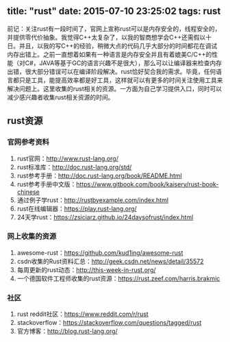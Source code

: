 title: "rust"
date: 2015-07-10 23:25:02
tags: rust
---
前记：关注rust有一段时间了，官网上宣称rust可以是内存安全的，线程安全的，并提供零代价抽象。我觉得C++太复杂了，以我的智商想学会C++还需假以十日。并且，以我的写C++的经验，稍微大点的代码几乎大部分的时间都花在调试内存出错上。之前一直想着如果有一种语言是内存安全并且有着媲美C/C++的性能（对C#，JAVA等基于GC的语言兴趣不是很大），那么可以让编译器来检查内存出错，很大部分错误可以在编译阶段解决。rust恰好契合我的需求。毕竟，任何语言都只是工具，能提高效率都是好工具，这样就可以有更多的时间关注使用工具来解决问题上。这里收集的rust相关的资源。一方面为自己学习提供入口，同时可以减少感兴趣者收集rust相关资源的时间。
<!-- more --> 
## rust资源
### 官网参考资料
1. rust官网：http://www.rust-lang.org/
2. rust标准库：http://doc.rust-lang.org/std/ 
3. rust参考手册：http://doc.rust-lang.org/book/README.html 
4. rust参考手册中文版：https://www.gitbook.com/book/kaisery/rust-book-chinese
5. 通过例子学rust：http://rustbyexample.com/index.html
6. rust在线编辑器：https://play.rust-lang.org/ 
7. 24天学rust：https://zsiciarz.github.io/24daysofrust/index.html

### 网上收集的资源
1. awesome-rust：https://github.com/kud1ing/awesome-rust
2. csdn收集的Rust资料汇总：http://geek.csdn.net/news/detail/35572
3. 每周更新的rust动态：http://this-week-in-rust.org/
4. 一个德国软件工程师收集的rust资源：https://rust.zeef.com/harris.brakmic
### 社区
1. rust reddit社区：https://www.reddit.com/r/rust
2. stackoverflow：https://stackoverflow.com/questions/tagged/rust
3. 官方博客：http://blog.rust-lang.org/
